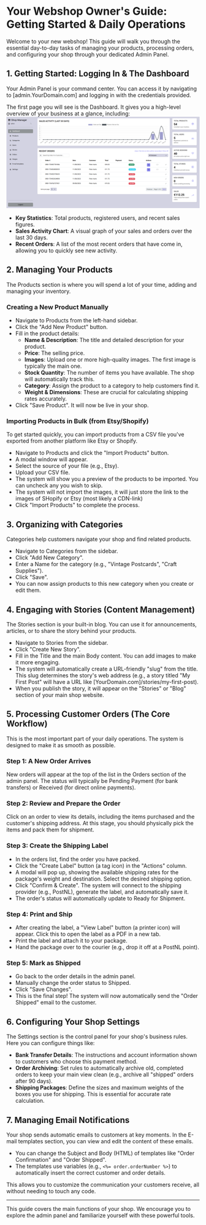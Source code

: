 # Your Webshop Owner's Guide: Getting Started & Daily Operations

Welcome to your new webshop! This guide will walk you through the essential day-to-day tasks of managing your products, processing orders, and configuring your shop through your dedicated Admin Panel.

## 1. Getting Started: Logging In & The Dashboard

Your Admin Panel is your command center. You can access it by navigating to [admin.YourDomain.com] and logging in with the credentials provided.

The first page you will see is the Dashboard. It gives you a high-level overview of your business at a glance, including:
![mage of the dashboard](https://github.com/PeterAarts/my-web-shop/blob/main/documentation/pictures/Admin_dashboard.png "the dashboard")
- **Key Statistics**: Total products, registered users, and recent sales figures.
- **Sales Activity Chart**: A visual graph of your sales and orders over the last 30 days.
- **Recent Orders**: A list of the most recent orders that have come in, allowing you to quickly see new activity.

## 2. Managing Your Products

The Products section is where you will spend a lot of your time, adding and managing your inventory.

### Creating a New Product Manually

- Navigate to Products from the left-hand sidebar.
- Click the "Add New Product" button.
- Fill in the product details:
  - **Name & Description**: The title and detailed description for your product.
  - **Price**: The selling price.
  - **Images**: Upload one or more high-quality images. The first image is typically the main one.
  - **Stock Quantity**: The number of items you have available. The shop will automatically track this.
  - **Category**: Assign the product to a category to help customers find it.
  - **Weight & Dimensions**: These are crucial for calculating shipping rates accurately.
- Click "Save Product". It will now be live in your shop.

### Importing Products in Bulk (from Etsy/Shopify)

To get started quickly, you can import products from a CSV file you've exported from another platform like Etsy or Shopify.

- Navigate to Products and click the "Import Products" button.
- A modal window will appear.
- Select the source of your file (e.g., Etsy).
- Upload your CSV file.
- The system will show you a preview of the products to be imported. You can uncheck any you wish to skip.
- The system will not import the images, it will just store the link to the images of SHopify or Etsy (most likely a CDN-link)
- Click "Import Products" to complete the process.

## 3. Organizing with Categories

Categories help customers navigate your shop and find related products.

- Navigate to Categories from the sidebar.
- Click "Add New Category".
- Enter a Name for the category (e.g., "Vintage Postcards", "Craft Supplies").
- Click "Save".
- You can now assign products to this new category when you create or edit them.

## 4. Engaging with Stories (Content Management)

The Stories section is your built-in blog. You can use it for announcements, articles, or to share the story behind your products.

- Navigate to Stories from the sidebar.
- Click "Create New Story".
- Fill in the Title and the main Body content. You can add images to make it more engaging.
- The system will automatically create a URL-friendly "slug" from the title. This slug determines the story's web address (e.g., a story titled "My First Post" will have a URL like [YourDomain.com]/stories/my-first-post).
- When you publish the story, it will appear on the "Stories" or "Blog" section of your main shop website.

## 5. Processing Customer Orders (The Core Workflow)

This is the most important part of your daily operations. The system is designed to make it as smooth as possible.

### Step 1: A New Order Arrives

New orders will appear at the top of the list in the Orders section of the admin panel. The status will typically be Pending Payment (for bank transfers) or Received (for direct online payments).

### Step 2: Review and Prepare the Order

Click on an order to view its details, including the items purchased and the customer's shipping address. At this stage, you should physically pick the items and pack them for shipment.

### Step 3: Create the Shipping Label

- In the orders list, find the order you have packed.
- Click the "Create Label" button (a tag icon) in the "Actions" column.
- A modal will pop up, showing the available shipping rates for the package's weight and destination. Select the desired shipping option.
- Click "Confirm & Create". The system will connect to the shipping provider (e.g., PostNL), generate the label, and automatically save it.
- The order's status will automatically update to Ready for Shipment.

### Step 4: Print and Ship

- After creating the label, a "View Label" button (a printer icon) will appear. Click this to open the label as a PDF in a new tab.
- Print the label and attach it to your package.
- Hand the package over to the courier (e.g., drop it off at a PostNL point).

### Step 5: Mark as Shipped

- Go back to the order details in the admin panel.
- Manually change the order status to Shipped.
- Click "Save Changes".
- This is the final step! The system will now automatically send the "Order Shipped" email to the customer.

## 6. Configuring Your Shop Settings

The Settings section is the control panel for your shop's business rules. Here you can configure things like:

- **Bank Transfer Details**: The instructions and account information shown to customers who choose this payment method.
- **Order Archiving**: Set rules to automatically archive old, completed orders to keep your main view clean (e.g., archive all "shipped" orders after 90 days).
- **Shipping Packages**: Define the sizes and maximum weights of the boxes you use for shipping. This is essential for accurate rate calculation.

## 7. Managing Email Notifications

Your shop sends automatic emails to customers at key moments. In the E-mail templates section, you can view and edit the content of these emails.

- You can change the Subject and Body (HTML) of templates like "Order Confirmation" and "Order Shipped".
- The templates use variables (e.g., `<%= order.orderNumber %>`) to automatically insert the correct customer and order details.

This allows you to customize the communication your customers receive, all without needing to touch any code.

---

This guide covers the main functions of your shop. We encourage you to explore the admin panel and familiarize yourself with these powerful tools.
